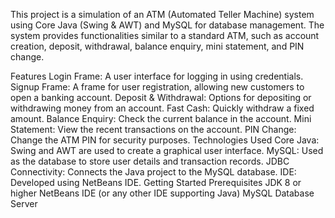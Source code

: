 This project is a simulation of an ATM (Automated Teller Machine) system using Core Java (Swing & AWT) and MySQL for database management. The system provides functionalities similar to a standard ATM, such as account creation, deposit, withdrawal, balance enquiry, mini statement, and PIN change.

Features
Login Frame: A user interface for logging in using credentials.
Signup Frame: A frame for user registration, allowing new customers to open a banking account.
Deposit & Withdrawal: Options for depositing or withdrawing money from an account.
Fast Cash: Quickly withdraw a fixed amount.
Balance Enquiry: Check the current balance in the account.
Mini Statement: View the recent transactions on the account.
PIN Change: Change the ATM PIN for security purposes.
Technologies Used
Core Java: Swing and AWT are used to create a graphical user interface.
MySQL: Used as the database to store user details and transaction records.
JDBC Connectivity: Connects the Java project to the MySQL database.
IDE: Developed using NetBeans IDE.
Getting Started
Prerequisites
JDK 8 or higher
NetBeans IDE (or any other IDE supporting Java)
MySQL Database Server
